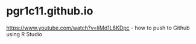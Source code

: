 # pgr1c11.github.io

https://www.youtube.com/watch?v=liMd1L8KDpc - how to push to Github using R Studio